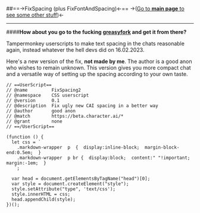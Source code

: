 ##==->FixSpacing (plus FixFontAndSpacing)<-==
->([Go to **main page** to see some other stuff](https://rentry.org/HochiMamaPlace))<-
***
####**How about you go to the fucking [greasyfork](https://greasyfork.org/en/scripts/462592-fixspacing2) and get it from there?**


Tampermonkey userscripts to make text spacing in the chats reasonable again, instead whatever the hell devs did on 16.02.2023.

Here's a new version of the fix, **not made by me**. The author is a good anon who wishes to remain unknown. This version gives you more compact chat and a versatile way of setting up the spacing according to your own taste.
```
// ==UserScript==
// @name         FixSpacing2
// @namespace    CSS userscript
// @version      0.1
// @description  Fix ugly new CAI spacing in a better way
// @author       good anon
// @match        https://beta.character.ai/*
// @grant        none
// ==/UserScript==

(function () {
  let css = `
    .markdown-wrapper  p  {  display:inline-block;  margin-block-end:0.5em;  }
	.markdown-wrapper  p br {  display:block;  content:" "!important;  margin:-1em;  }
   `;

  var head = document.getElementsByTagName("head")[0];
  var style = document.createElement("style");
  style.setAttribute("type", 'text/css');
  style.innerHTML = css;
  head.appendChild(style);
})();

```